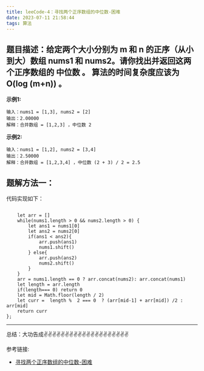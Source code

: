 ```yaml
---
title: leeCode-4：寻找两个正序数组的中位数-困难
date: 2023-07-11 21:58:44
tags: 算法
---
```



<meta name="referrer" content="no-referrer"/>


## 题目描述：给定两个大小分别为 m 和 n 的正序（从小到大）数组 nums1 和 nums2。请你找出并返回这两个正序数组的 中位数 。 算法的时间复杂度应该为 O(log (m+n)) 。

**示例1:**


```
输入：nums1 = [1,3], nums2 = [2]
输出：2.00000
解释：合并数组 = [1,2,3] ，中位数 2
```

**示例2:**

```
输入：nums1 = [1,2], nums2 = [3,4]
输出：2.50000
解释：合并数组 = [1,2,3,4] ，中位数 (2 + 3) / 2 = 2.5
```



## 题解方法一：



代码实现如下： 
```var findMedianSortedArrays = function(nums1, nums2) { 
    
    let arr = []
    while(nums1.length > 0 && nums2.length > 0) {
        let ans1 = nums1[0]
        let ans2 = nums2[0]
        if(ans1 < ans2){
            arr.push(ans1)
            nums1.shift()
        } else{
            arr.push(ans2)
            nums2.shift()
        }
    }
    arr = nums1.length == 0 ? arr.concat(nums2): arr.concat(nums1)
    let length = arr.length
    if(length=== 0) return 0
    let mid = Math.floor(length / 2)
    let curr =  length %  2 === 0  ? (arr[mid-1] + arr[mid]) /2 : arr[mid]
    return curr
};
```

 ---
总结：大功告成✌️✌️✌️✌️✌️✌️✌️✌️✌️✌️✌️✌️✌️✌️✌️✌️✌️✌️✌️✌️


参考链接:

* [寻找两个正序数组的中位数-困难](https://leetcode.cn/problems/median-of-two-sorted-arrays/)
